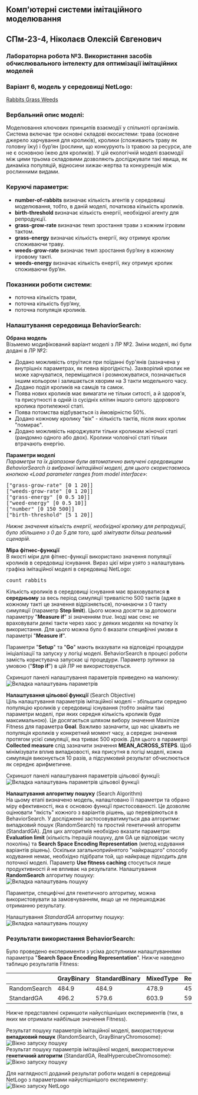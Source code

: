 ## Комп'ютерні системи імітаційного моделювання
## СПм-23-4, **Ніколаєв Олексій Євгенович**
### Лабораторна робота №**3**. Використання засобів обчислювального інтелекту для оптимізації імітаційних моделей

### Варіант 6, модель у середовищі NetLogo:
[Rabbits Grass Weeds](http://www.netlogoweb.org/launch#http://www.netlogoweb.org/assets/modelslib/Sample%20Models/Biology/Rabbits%20Grass%20Weeds.nlogo)

### Вербальний опис моделі:
Моделювання ключових принципів взаємодії у спільноті організмів. Система включає три основні складові екосистеми: трава (основне джерело харчування для кроликів), кролики (споживають траву як головну їжу) і бур’ян (рослини, що конкурують із травою за ресурси, але не є основною їжею для кроликів).
У цій екологічній моделі взаємодії між цими трьома складовими дозволяють досліджувати такі явища, як динаміка популяцій, відносини хижак-жертва та конкуренція між рослинними видами.

### Керуючі параметри:
- **number-of-rabbits** визначає кількість агентів у середовищі моделювання, тобто, в даній моделі, початкова кількість кроликів.
- **birth-threshold** визначає кількість енергії, необхідної агенту для репродукції.
- **grass-grow-rate** визначає темп зростання трави з кожним ігровим тактом.
- **grass-energy** визначає кількість енергії, яку отримує кролик споживаючи траву.
- **weeds-grow-rate** визначає темп зростання бурʼяну в кожному ігровому такті.
- **weeds-energy** визначає кількість енергії, яку отримує кролик споживаючи бурʼян.

### Показники роботи системи:
- поточна кількість трави,
- поточна кількість бурʼяну,
- поточна популяція кроликів.

### Налаштування середовища BehaviorSearch:

**Обрана модель**<br>
Візьмемо модифікований варіант моделі з ЛР №2. Зміни моделі, які були додані в ЛР №2:
- Додано можливість отруїтися при поїданні бур'янів (зазначена у внутрішніх параметрах, як певна вірогідність). Захворілий кролик не може харчуватися, переміщатися і розмножуватися, позначається іншим кольором і залишається хворим на 3 такти модельного часу.
- Додано поділ кроликів на самців та самок.
- Поява нових кроликів має вимагати не тільки ситості, а й здоров'я, та присутності в одній із сусідніх клітин іншого ситого здорового кролика протилежної статі.
- Поява потомства відбувається із ймовірністю 50%.
- Додано кожному кролику "вік" - кількість тактів, після яких кролик "помирає".
- Додано можливість народжувати тільки кроликам жіночої статі (рандомно одного або двох). Кролики чоловічої статі тільки втрачають енергію.

**Параметри моделі**<br>
*Параметри та їх діапазони були автоматично вилучені середовищем BehaviorSearch із вибраної імітаційної моделі, для цього скористаємось кнопкою «Load parameter ranges from model interface»*:
<pre>
["grass-grow-rate" [0 1 20]]
["weeds-grow-rate" [0 1 20]]
["grass-energy" [0 0.5 10]]
["weed-energy" [0 0.5 10]]
["number" [0 150 500]]
["birth-threshold" [5 1 20]]
</pre>

*Нижнє значення кількість енергії, необхідної кролику для репродукції, було збільшено з 0 до 5 для того, щоб зімітувати більш реальний сценарій.*

**Міра фітнес-функції**<br>
В якості міри для фітнес-функції використано значення популяції кроликів в середовищі існування. Вираз цієї міри узято з налаштувань графіка імітаційної моделі в середовищі NetLogo:
<pre>
count rabbits
</pre>

Кількість кроликів в середовищі існування має враховуватися **в середньому** за весь період симуляції тривалістю 500 тактів (адже в кожному такті це значення відрізняється), починаючи з 0 такту симуляції (параметр **Step limit**).
Цього можна досягти за допомоги параметру "**Measure if**" зі значенням *true*.
Іноді має сенс не враховувати деякі такти через хаос у деяких моделях на початку їх використання. Для цього можна було б вказати специфічні умови в параметрі "**Measure if**".

Параметри "**Setup**" та "**Go**" мають вказувати на відповідні процедури ініціалізації та запуску у логіці моделі.
BehaviorSearch в процесі роботи замість користувача запускає ці процедури.
Параметр зупинки за умовою ("**Stop if**") в цій ЛР не використовується.

Скриншот панелі налаштування параметрів приведено на малюнку:<br>
![Вкладка налаштувань параметрів](screenshot-settings-parameters.png)<br>

**Налаштування цільової функції** (Search Objective)<br>
Ціль налаштування параметрів імітаційної моделі – збільшити середню популяцію кроликів у середовищі існування (тобто знайти такі параметри моделі, при яких середня кількість кроликів буде максимальною).
Це досягається шляхом вибору значення Maximize Fitness для параметра **Goal**.
Важливо зазначити, що нас цікавить не популяція кроликів у конкретний момент часу, а середнє значення протягом усієї симуляції, яка триває 500 кроків. Для цього в параметрі **Collected measure** слід зазначити значення **MEAN_ACROSS_STEPS**.
Щоб мінімізувати вплив випадковості, яка присутня в логіці моделі, кожна симуляція виконується 10 разів, а підсумковий результат обчислюється як середнє арифметичне.

Скриншот панелі налаштування параметрів цільової функції:<br>
![Вкладка налаштувань параметрів цільової функції](screenshot-settings-objective.png)<br>

**Налаштування алгоритму пошуку** (Search Algorithm)<br>
На цьому етапі визначено модель, налаштовано її параметри та обрано міру ефективності, яка є основою функції пристосованості. Це дозволяє оцінювати "якість" кожного з варіантів рішень, що перевіряються в BehaviorSearch.
У дослідженні застосовуватимуться два алгоритми: випадковий пошук (RandomSearch) та простий генетичний алгоритм (StandardGA). Для цих алгоритмів необхідно вказати параметри: **Evaluation limit** (кількість ітерацій пошуку, для GA це відповідає числу поколінь) та **Search Space Encoding Representation** (метод кодування варіантів рішень).
Оскільки загальноприйнятого "найкращого" способу кодування немає, необхідно підібрати той, що найкраще підходить для поточної моделі. Параметр **Use fitness caching** стосується лише продуктивності й не впливає на результати.
Налаштування **RandomSearch** алгоритму пошуку:<br>
![Вкладка налаштувань пошуку](screenshot-settings-search-random.png)<br>

Параметри, специфічні для генетичного алгоритму, можна використовувати за замовчуванням, якщо це не перешкоджає отриманню результату.<br>

Налаштування *StandardGA* алгоритму пошуку:<br>
![Вкладка налаштувань пошуку](screenshot-settings-search-ga.png)<br>

### Результати використання BehaviorSearch:

Було проведено експерименти з усіма доступними налаштуваннями параметра "**Search Space Encoding Representation**".
Нижче наведено таблицю результатів Fitness:

<table>
<thead>
<tr><th></th><th>GrayBinary</th><th>StandardBinary</th><th>MixedType</th><th>RealHypercube</th></tr>
</thead>
<tbody>
<tr><td>RandomSearch</td><td>484.9</td><td>484.9</td><td>478.9</td><td>456.2</td></tr>
<tr><td>StandardGA</td><td>496.2</td><td>579.6</td><td>603.9</td><td>591.7</td></tr>
</tbody>
</table>

Нижче представлені скриншоти найуспішніших експериментів (тих, в яких ми отримали найбільше значення Fitness).

Результат пошуку параметрів імітаційної моделі, використовуючи **випадковий пошук** (RandomSearch, GrayBinaryChromosome):<br>
![Вікно запуску пошуку](screenshot-result-random-GrayBinary.png)<br>
Результат пошуку параметрів імітаційної моделі, використовуючи **генетичний алгоритм** (StandardGA, RealHypercubeChromosome):<br>
![Вікно запуску пошуку](screenshot-result-ga-MixedType.png)<br>

Для наглядності доданий результат роботи моделі в середовищі NetLogo з параметрами найуспішнішого експерименту:<br>
![Вікно запуску NetLogo](screenshot-NetLogo.png)<br>
